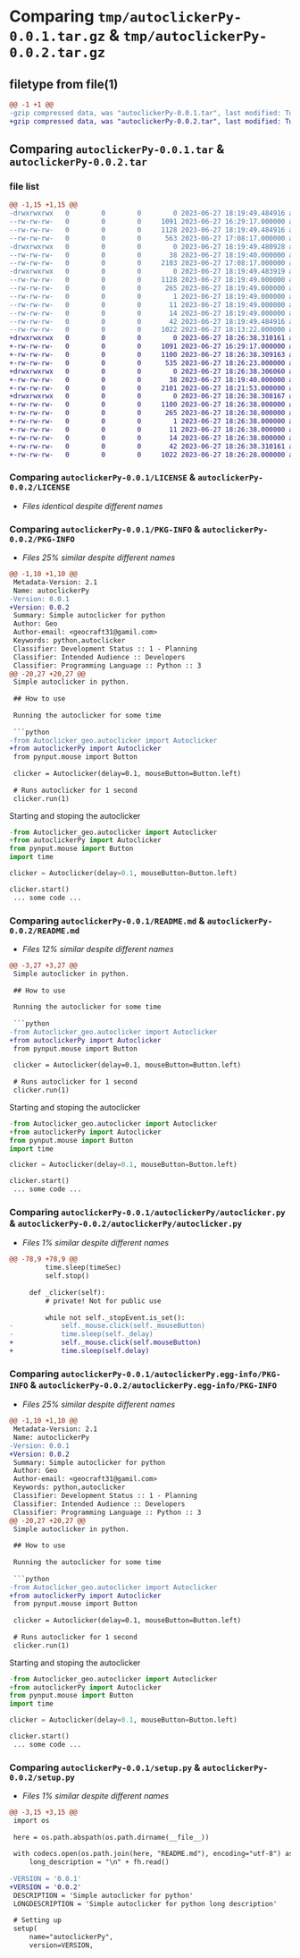 # Comparing `tmp/autoclickerPy-0.0.1.tar.gz` & `tmp/autoclickerPy-0.0.2.tar.gz`

## filetype from file(1)

```diff
@@ -1 +1 @@
-gzip compressed data, was "autoclickerPy-0.0.1.tar", last modified: Tue Jun 27 18:19:49 2023, max compression
+gzip compressed data, was "autoclickerPy-0.0.2.tar", last modified: Tue Jun 27 18:26:38 2023, max compression
```

## Comparing `autoclickerPy-0.0.1.tar` & `autoclickerPy-0.0.2.tar`

### file list

```diff
@@ -1,15 +1,15 @@
-drwxrwxrwx   0        0        0        0 2023-06-27 18:19:49.484916 autoclickerPy-0.0.1/
--rw-rw-rw-   0        0        0     1091 2023-06-27 16:29:17.000000 autoclickerPy-0.0.1/LICENSE
--rw-rw-rw-   0        0        0     1128 2023-06-27 18:19:49.484916 autoclickerPy-0.0.1/PKG-INFO
--rw-rw-rw-   0        0        0      563 2023-06-27 17:08:17.000000 autoclickerPy-0.0.1/README.md
-drwxrwxrwx   0        0        0        0 2023-06-27 18:19:49.480928 autoclickerPy-0.0.1/autoclickerPy/
--rw-rw-rw-   0        0        0       38 2023-06-27 18:19:40.000000 autoclickerPy-0.0.1/autoclickerPy/__init__.py
--rw-rw-rw-   0        0        0     2103 2023-06-27 17:08:17.000000 autoclickerPy-0.0.1/autoclickerPy/autoclicker.py
-drwxrwxrwx   0        0        0        0 2023-06-27 18:19:49.483919 autoclickerPy-0.0.1/autoclickerPy.egg-info/
--rw-rw-rw-   0        0        0     1128 2023-06-27 18:19:49.000000 autoclickerPy-0.0.1/autoclickerPy.egg-info/PKG-INFO
--rw-rw-rw-   0        0        0      265 2023-06-27 18:19:49.000000 autoclickerPy-0.0.1/autoclickerPy.egg-info/SOURCES.txt
--rw-rw-rw-   0        0        0        1 2023-06-27 18:19:49.000000 autoclickerPy-0.0.1/autoclickerPy.egg-info/dependency_links.txt
--rw-rw-rw-   0        0        0       11 2023-06-27 18:19:49.000000 autoclickerPy-0.0.1/autoclickerPy.egg-info/requires.txt
--rw-rw-rw-   0        0        0       14 2023-06-27 18:19:49.000000 autoclickerPy-0.0.1/autoclickerPy.egg-info/top_level.txt
--rw-rw-rw-   0        0        0       42 2023-06-27 18:19:49.484916 autoclickerPy-0.0.1/setup.cfg
--rw-rw-rw-   0        0        0     1022 2023-06-27 18:13:22.000000 autoclickerPy-0.0.1/setup.py
+drwxrwxrwx   0        0        0        0 2023-06-27 18:26:38.310161 autoclickerPy-0.0.2/
+-rw-rw-rw-   0        0        0     1091 2023-06-27 16:29:17.000000 autoclickerPy-0.0.2/LICENSE
+-rw-rw-rw-   0        0        0     1100 2023-06-27 18:26:38.309163 autoclickerPy-0.0.2/PKG-INFO
+-rw-rw-rw-   0        0        0      535 2023-06-27 18:26:23.000000 autoclickerPy-0.0.2/README.md
+drwxrwxrwx   0        0        0        0 2023-06-27 18:26:38.306060 autoclickerPy-0.0.2/autoclickerPy/
+-rw-rw-rw-   0        0        0       38 2023-06-27 18:19:40.000000 autoclickerPy-0.0.2/autoclickerPy/__init__.py
+-rw-rw-rw-   0        0        0     2101 2023-06-27 18:21:53.000000 autoclickerPy-0.0.2/autoclickerPy/autoclicker.py
+drwxrwxrwx   0        0        0        0 2023-06-27 18:26:38.308167 autoclickerPy-0.0.2/autoclickerPy.egg-info/
+-rw-rw-rw-   0        0        0     1100 2023-06-27 18:26:38.000000 autoclickerPy-0.0.2/autoclickerPy.egg-info/PKG-INFO
+-rw-rw-rw-   0        0        0      265 2023-06-27 18:26:38.000000 autoclickerPy-0.0.2/autoclickerPy.egg-info/SOURCES.txt
+-rw-rw-rw-   0        0        0        1 2023-06-27 18:26:38.000000 autoclickerPy-0.0.2/autoclickerPy.egg-info/dependency_links.txt
+-rw-rw-rw-   0        0        0       11 2023-06-27 18:26:38.000000 autoclickerPy-0.0.2/autoclickerPy.egg-info/requires.txt
+-rw-rw-rw-   0        0        0       14 2023-06-27 18:26:38.000000 autoclickerPy-0.0.2/autoclickerPy.egg-info/top_level.txt
+-rw-rw-rw-   0        0        0       42 2023-06-27 18:26:38.310161 autoclickerPy-0.0.2/setup.cfg
+-rw-rw-rw-   0        0        0     1022 2023-06-27 18:26:28.000000 autoclickerPy-0.0.2/setup.py
```

### Comparing `autoclickerPy-0.0.1/LICENSE` & `autoclickerPy-0.0.2/LICENSE`

 * *Files identical despite different names*

### Comparing `autoclickerPy-0.0.1/PKG-INFO` & `autoclickerPy-0.0.2/PKG-INFO`

 * *Files 25% similar despite different names*

```diff
@@ -1,10 +1,10 @@
 Metadata-Version: 2.1
 Name: autoclickerPy
-Version: 0.0.1
+Version: 0.0.2
 Summary: Simple autoclicker for python
 Author: Geo
 Author-email: <geocraft31@gamil.com>
 Keywords: python,autoclicker
 Classifier: Development Status :: 1 - Planning
 Classifier: Intended Audience :: Developers
 Classifier: Programming Language :: Python :: 3
@@ -20,27 +20,27 @@
 Simple autoclicker in python.
 
 ## How to use
 
 Running the autoclicker for some time
 
 ```python
-from Autoclicker_geo.autoclicker import Autoclicker
+from autoclickerPy import Autoclicker
 from pynput.mouse import Button
 
 clicker = Autoclicker(delay=0.1, mouseButton=Button.left)
 
 # Runs autoclicker for 1 second
 clicker.run(1)
 ```
 
 Starting and stoping the autoclicker
 
 ```python
-from Autoclicker_geo.autoclicker import Autoclicker
+from autoclickerPy import Autoclicker
 from pynput.mouse import Button
 import time
 
 clicker = Autoclicker(delay=0.1, mouseButton=Button.left)
 
 clicker.start()
  ... some code ...
```

### Comparing `autoclickerPy-0.0.1/README.md` & `autoclickerPy-0.0.2/README.md`

 * *Files 12% similar despite different names*

```diff
@@ -3,27 +3,27 @@
 Simple autoclicker in python.
 
 ## How to use
 
 Running the autoclicker for some time
 
 ```python
-from Autoclicker_geo.autoclicker import Autoclicker
+from autoclickerPy import Autoclicker
 from pynput.mouse import Button
 
 clicker = Autoclicker(delay=0.1, mouseButton=Button.left)
 
 # Runs autoclicker for 1 second
 clicker.run(1)
 ```
 
 Starting and stoping the autoclicker
 
 ```python
-from Autoclicker_geo.autoclicker import Autoclicker
+from autoclickerPy import Autoclicker
 from pynput.mouse import Button
 import time
 
 clicker = Autoclicker(delay=0.1, mouseButton=Button.left)
 
 clicker.start()
  ... some code ...
```

### Comparing `autoclickerPy-0.0.1/autoclickerPy/autoclicker.py` & `autoclickerPy-0.0.2/autoclickerPy/autoclicker.py`

 * *Files 1% similar despite different names*

```diff
@@ -78,9 +78,9 @@
         time.sleep(timeSec)
         self.stop()
 
     def _clicker(self):
         # private! Not for public use
         
         while not self._stopEvent.is_set():
-            self._mouse.click(self._mouseButton)
-            time.sleep(self._delay)
+            self._mouse.click(self.mouseButton)
+            time.sleep(self.delay)
```

### Comparing `autoclickerPy-0.0.1/autoclickerPy.egg-info/PKG-INFO` & `autoclickerPy-0.0.2/autoclickerPy.egg-info/PKG-INFO`

 * *Files 25% similar despite different names*

```diff
@@ -1,10 +1,10 @@
 Metadata-Version: 2.1
 Name: autoclickerPy
-Version: 0.0.1
+Version: 0.0.2
 Summary: Simple autoclicker for python
 Author: Geo
 Author-email: <geocraft31@gamil.com>
 Keywords: python,autoclicker
 Classifier: Development Status :: 1 - Planning
 Classifier: Intended Audience :: Developers
 Classifier: Programming Language :: Python :: 3
@@ -20,27 +20,27 @@
 Simple autoclicker in python.
 
 ## How to use
 
 Running the autoclicker for some time
 
 ```python
-from Autoclicker_geo.autoclicker import Autoclicker
+from autoclickerPy import Autoclicker
 from pynput.mouse import Button
 
 clicker = Autoclicker(delay=0.1, mouseButton=Button.left)
 
 # Runs autoclicker for 1 second
 clicker.run(1)
 ```
 
 Starting and stoping the autoclicker
 
 ```python
-from Autoclicker_geo.autoclicker import Autoclicker
+from autoclickerPy import Autoclicker
 from pynput.mouse import Button
 import time
 
 clicker = Autoclicker(delay=0.1, mouseButton=Button.left)
 
 clicker.start()
  ... some code ...
```

### Comparing `autoclickerPy-0.0.1/setup.py` & `autoclickerPy-0.0.2/setup.py`

 * *Files 1% similar despite different names*

```diff
@@ -3,15 +3,15 @@
 import os
 
 here = os.path.abspath(os.path.dirname(__file__))
 
 with codecs.open(os.path.join(here, "README.md"), encoding="utf-8") as fh:
     long_description = "\n" + fh.read()
 
-VERSION = '0.0.1'
+VERSION = '0.0.2'
 DESCRIPTION = 'Simple autoclicker for python'
 LONGDESCRIPTION = 'Simple autoclicker for python long description'
 
 # Setting up
 setup(
     name="autoclickerPy",
     version=VERSION,
```

